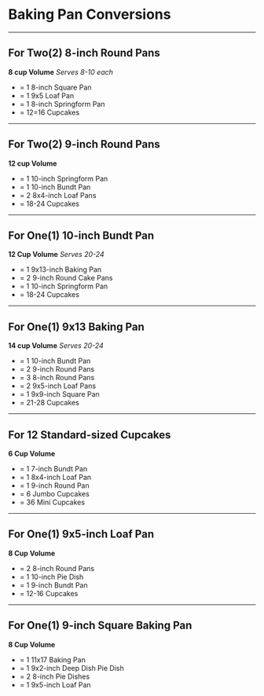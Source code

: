 # Baking Pan Conversions
---
## For Two(2) 8-inch Round Pans 
**8 cup Volume**
*Serves 8-10 each*

- = 1 8-inch Square Pan
- = 1 9x5 Loaf Pan
- = 1 8-inch Springform Pan
- = 12=16 Cupcakes
---
## For Two(2) 9-inch Round Pans
**12 cup Volume**

- = 1 10-inch Springform Pan
- = 1 10-inch Bundt Pan
- = 2 8x4-inch Loaf Pans
- = 18-24 Cupcakes
---
## For One(1) 10-inch Bundt Pan
**12 Cup Volume**
*Serves 20-24*

- = 1 9x13-inch Baking Pan
- = 2 9-inch Round Cake Pans
- = 1 10-inch Springform Pan
- = 18-24 Cupcakes
---
## For One(1) 9x13 Baking Pan
**14 cup Volume**
*Serves 20-24*

- = 1 10-inch Bundt Pan
- = 2 9-inch Round Pans
- = 3 8-inch Round Pans
- = 2 9x5-inch Loaf Pans
- = 1 9x9-inch Square Pan
- = 21-28 Cupcakes
---
## For 12 Standard-sized Cupcakes
**6 Cup Volume**
- = 1 7-inch Bundt Pan
- = 1 8x4-inch Loaf Pan
- = 1 9-inch Round Pan
- = 6 Jumbo Cupcakes
- = 36 Mini Cupcakes
---
## For One(1) 9x5-inch Loaf Pan
**8 Cup Volume**

- = 2 8-inch Round Pans
- = 1 10-inch Pie Dish
- = 1 9-inch Bundt Pan
- = 12-16 Cupcakes
---
## For One(1) 9-inch Square Baking Pan
**8 Cup Volume**

- = 1 11x17 Baking Pan
- = 1 9x2-inch Deep Dish Pie Dish
- = 2 8-inch Pie Dishes
- = 1 9x5-inch Loaf Pan